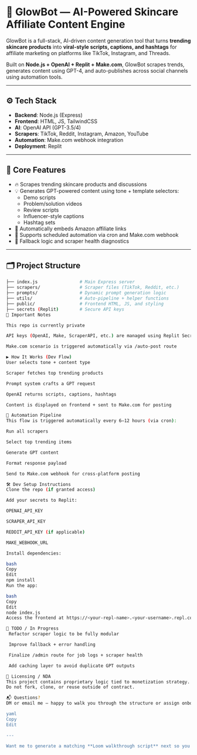 # 🌟 GlowBot — AI-Powered Skincare Affiliate Content Engine

GlowBot is a full-stack, AI-driven content generation tool that turns **trending skincare products** into **viral-style scripts, captions, and hashtags** for affiliate marketing on platforms like TikTok, Instagram, and Threads.

Built on **Node.js + OpenAI + Replit + Make.com**, GlowBot scrapes trends, generates content using GPT-4, and auto-publishes across social channels using automation tools.

---

## ⚙️ Tech Stack

- **Backend**: Node.js (Express)
- **Frontend**: HTML, JS, TailwindCSS
- **AI**: OpenAI API (GPT-3.5/4)
- **Scrapers**: TikTok, Reddit, Instagram, Amazon, YouTube
- **Automation**: Make.com webhook integration
- **Deployment**: Replit

---

## 🧠 Core Features

- 🔥 Scrapes trending skincare products and discussions
- 💡 Generates GPT-powered content using tone + template selectors:
  - Demo scripts
  - Problem/solution videos
  - Review scripts
  - Influencer-style captions
  - Hashtag sets
- 💸 Automatically embeds Amazon affiliate links
- 🚀 Supports scheduled automation via cron and Make.com webhook
- 🧪 Fallback logic and scraper health diagnostics

---

## 🗂 Project Structure

```bash
├── index.js                # Main Express server
├── scrapers/               # Scraper files (TikTok, Reddit, etc.)
├── prompts/                # Dynamic prompt generation logic
├── utils/                  # Auto-pipeline + helper functions
├── public/                 # Frontend HTML, JS, and styling
├── secrets (Replit)        # Secure API keys
🔐 Important Notes

This repo is currently private

API keys (OpenAI, Make, ScraperAPI, etc.) are managed using Replit Secrets

Make.com scenario is triggered automatically via /auto-post route

▶️ How It Works (Dev Flow)
User selects tone + content type

Scraper fetches top trending products

Prompt system crafts a GPT request

OpenAI returns scripts, captions, hashtags

Content is displayed on frontend + sent to Make.com for posting

📅 Automation Pipeline
This flow is triggered automatically every 6–12 hours (via cron):

Run all scrapers

Select top trending items

Generate GPT content

Format response payload

Send to Make.com webhook for cross-platform posting

🛠 Dev Setup Instructions
Clone the repo (if granted access)

Add your secrets to Replit:

OPENAI_API_KEY

SCRAPER_API_KEY

REDDIT_API_KEY (if applicable)

MAKE_WEBHOOK_URL

Install dependencies:

bash
Copy
Edit
npm install
Run the app:

bash
Copy
Edit
node index.js
Access the frontend at https://<your-repl-name>.<your-username>.repl.co

🚧 TODO / In Progress
 Refactor scraper logic to be fully modular

 Improve fallback + error handling

 Finalize /admin route for job logs + scraper health

 Add caching layer to avoid duplicate GPT outputs

🤝 Licensing / NDA
This project contains proprietary logic tied to monetization strategy.
Do not fork, clone, or reuse outside of contract.

📬 Questions?
DM or email me — happy to walk you through the structure or assign onboarding tasks if you're jumping in as a contributor.

yaml
Copy
Edit

---

Want me to generate a matching **Loom walkthrough script** next so you can narrate the key parts to a potent
